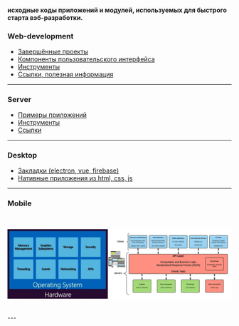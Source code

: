 #### исходные коды приложений и модулей, используемых для быстрого старта вэб-разработки.


### Web-development
		
- [Завершённые проекты](./web-development/projects-done)
- [Компоненты пользовательского интерфейса](./web-development/ui)
- [Инструменты](./web-development/tools)
- [Ссылки, полезная информация](./web-development/links.md)


---


### Server

- [Примеры приложений](./server)
- [Инструменты](./server/tools)
- [Ссылки](./server/links)


---



### Desktop
- [Закладки (electron, vue, firebase)](./desktop/bookmarking-app-electron-vuejs-firebase)
- [Нативные приложения из html, css, js](https://www.npmjs.com/package/nativefier)


---


### Mobile


<br />


![](./stack.png "stack")


<br />
---
<br />












